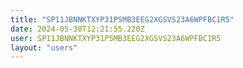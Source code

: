 ```yaml
---
title: "SP11JBNNKTXYP31PSMB3EEG2XGSVS23A6WPFBC1R5"
date: 2024-05-30T12:21:55.220Z
user: SP11JBNNKTXYP31PSMB3EEG2XGSVS23A6WPFBC1R5
layout: "users"
---
```

    